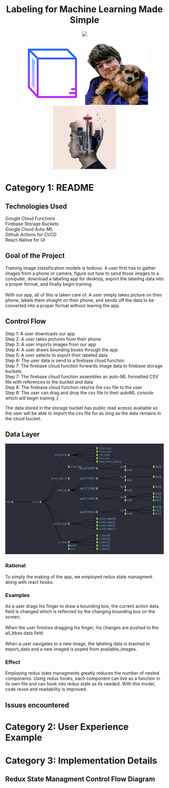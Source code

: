 <h1 align="center">Labeling for Machine Learning Made Simple</h1>
<p align="center">
  <a href="https://github.com/daniel-sudz/UWB-Hackathon/actions/">
    <img src="https://github.com/daniel-sudz/UWB-Hackathon/workflows/CI/badge.svg" />
  </a>
</p>


<p align="center">
</p>
<p align="center">
  <img src="./box.png" width="200" height="200" />
   <img src="./personal.png" width="200" height="200" />
    <img src="./jason.svg" width="200" height="200" />
</p>

# Category 1: README

## Technologies Used 
Google Cloud Functions <br>
Firebase Storage Buckets <br>
Google Cloud Auto-ML <br>
Github Actions for CI/CD <br>
React-Native for UI 

## Goal of the Project
Training image classification models is tedious. A user first has to gather images from a phone or camera, figure out how to send those images to a computer, download a labeling app for desktop, export the labeling data into a proper format, and finally begin training. 
<br> <br>
With our app, all of this is taken care of. A user simply takes picture on their phone, labels them straight on their phone, and sends off the data to be converted into a proper format without leaving the app. 

## Control Flow 

Step 1: A user downloads our app <br>
Step 2: A user takes pictures from their phone <br>
Step 3: A user imports images from our app <br>
Step 4: A user draws bounding boxes through the app <br>
Step 5: A user selects to export their labeled data <br>
Step 6: The user data is send to a firebase cloud function <br>
Step 7: The firebase cloud function forwards image data to firebase storage buckets<br>
Step 7: The firebase cloud function assembles an auto-ML formatted CSV file with references to the bucket and data<br>
Step 8: The firebase cloud function returns the csv file to the user <br>
Step 8: The user can drag and drop the csv file to their autoML console which will begin traning :) <br>

The data stored in the storage bucket has public read acesss avaliable so the user will be able to import the csv file for as long as the data remains in the cloud bucket. 

## Data Layer
<img src="./redux1.png" width="913" height="350" />

### Rational 

To simply the making of the app, we employed redux state managment along with react hooks. 

### Examples
As a user drags his finger to draw a bounding box, the current action data field is changed which is reflected by the changing bounding box on the screen. 
<br>
<br>
When the user finishes dragging his finger, his changes are pushed to the all_bbox data field 
<br>
<br>
When a user navigates to a new image, the labeling data is stashed to export_data and a new imaged is poped from avaliable_images. 

### Effect

Employing redux state managments greatly reduces the number of nested components. Using redux hooks, each component can live as a function in its own file and can hook into redux state as its needed. With this model, code reuse and readability is improved.

## Issues encountered 

# Category 2: User Experience Example

# Category 3: Implementation Details

## Redux State Managment Control Flow Diagram 

